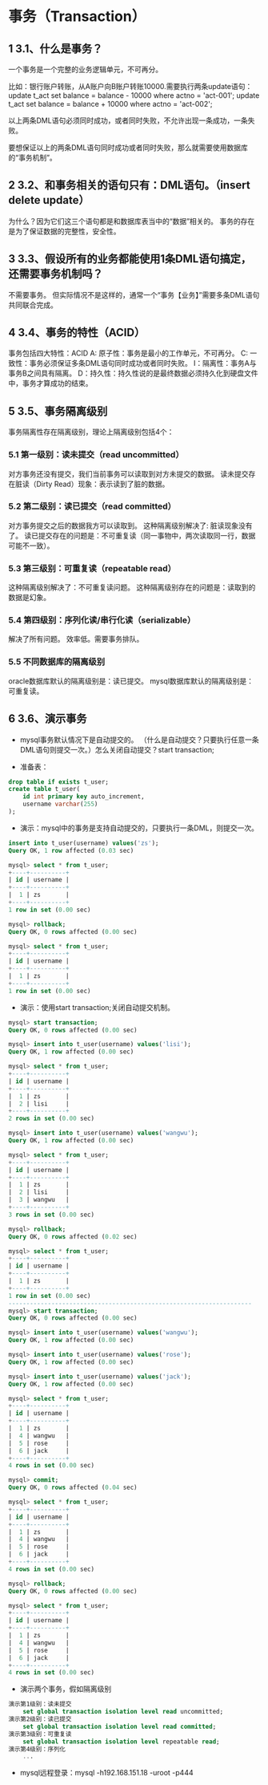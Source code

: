 # 事务（Transaction）

## 1 3.1、什么是事务？
一个事务是一个完整的业务逻辑单元，不可再分。

比如：银行账户转账，从A账户向B账户转账10000.需要执行两条update语句：
	update t_act set balance = balance - 10000 where actno = 'act-001';
	update t_act set balance = balance + 10000 where actno = 'act-002';

以上两条DML语句必须同时成功，或者同时失败，不允许出现一条成功，一条失败。

要想保证以上的两条DML语句同时成功或者同时失败，那么就需要使用数据库的“事务机制”。

## 2 3.2、和事务相关的语句只有：DML语句。（insert delete update）
为什么？因为它们这三个语句都是和数据库表当中的“数据”相关的。
事务的存在是为了保证数据的完整性，安全性。

## 3 3.3、假设所有的业务都能使用1条DML语句搞定，还需要事务机制吗？
不需要事务。
但实际情况不是这样的，通常一个“事务【业务】”需要多条DML语句共同联合完成。

## 4 3.4、事务的特性（ACID）
事务包括四大特性：ACID
A: 原子性：事务是最小的工作单元，不可再分。
C: 一致性：事务必须保证多条DML语句同时成功或者同时失败。
I：隔离性：事务A与事务B之间具有隔离。
D：持久性：持久性说的是最终数据必须持久化到硬盘文件中，事务才算成功的结束。
	
## 5 3.5、事务隔离级别
事务隔离性存在隔离级别，理论上隔离级别包括4个：

### 5.1 第一级别：读未提交（read uncommitted）
对方事务还没有提交，我们当前事务可以读取到对方未提交的数据。
读未提交存在脏读（Dirty Read）现象：表示读到了脏的数据。

### 5.2 第二级别：读已提交（read committed）
对方事务提交之后的数据我方可以读取到。
这种隔离级别解决了: 脏读现象没有了。
读已提交存在的问题是：不可重复读（同一事物中，两次读取同一行，数据可能不一致）。

### 5.3 第三级别：可重复读（repeatable read）
这种隔离级别解决了：不可重复读问题。
这种隔离级别存在的问题是：读取到的数据是幻象。

### 5.4 第四级别：序列化读/串行化读（serializable） 
解决了所有问题。
效率低。需要事务排队。

### 5.5 不同数据库的隔离级别
oracle数据库默认的隔离级别是：读已提交。
mysql数据库默认的隔离级别是：可重复读。
	
## 6 3.6、演示事务
* mysql事务默认情况下是自动提交的。
	（什么是自动提交？只要执行任意一条DML语句则提交一次。）怎么关闭自动提交？start transaction;

* 准备表：
```sql
drop table if exists t_user;
create table t_user(
	id int primary key auto_increment,
	username varchar(255)
);
```
* 演示：mysql中的事务是支持自动提交的，只要执行一条DML，则提交一次。
```sql
insert into t_user(username) values('zs');
Query OK, 1 row affected (0.03 sec)

mysql> select * from t_user;
+----+----------+
| id | username |
+----+----------+
|  1 | zs       |
+----+----------+
1 row in set (0.00 sec)

mysql> rollback;
Query OK, 0 rows affected (0.00 sec)

mysql> select * from t_user;
+----+----------+
| id | username |
+----+----------+
|  1 | zs       |
+----+----------+
1 row in set (0.00 sec)
```
* 演示：使用start transaction;关闭自动提交机制。
```sql
mysql> start transaction;
Query OK, 0 rows affected (0.00 sec)

mysql> insert into t_user(username) values('lisi');
Query OK, 1 row affected (0.00 sec)

mysql> select * from t_user;
+----+----------+
| id | username |
+----+----------+
|  1 | zs       |
|  2 | lisi     |
+----+----------+
2 rows in set (0.00 sec)

mysql> insert into t_user(username) values('wangwu');
Query OK, 1 row affected (0.00 sec)

mysql> select * from t_user;
+----+----------+
| id | username |
+----+----------+
|  1 | zs       |
|  2 | lisi     |
|  3 | wangwu   |
+----+----------+
3 rows in set (0.00 sec)

mysql> rollback;
Query OK, 0 rows affected (0.02 sec)

mysql> select * from t_user;
+----+----------+
| id | username |
+----+----------+
|  1 | zs       |
+----+----------+
1 row in set (0.00 sec)
--------------------------------------------------------------------
mysql> start transaction;
Query OK, 0 rows affected (0.00 sec)

mysql> insert into t_user(username) values('wangwu');
Query OK, 1 row affected (0.00 sec)

mysql> insert into t_user(username) values('rose');
Query OK, 1 row affected (0.00 sec)

mysql> insert into t_user(username) values('jack');
Query OK, 1 row affected (0.00 sec)

mysql> select * from t_user;
+----+----------+
| id | username |
+----+----------+
|  1 | zs       |
|  4 | wangwu   |
|  5 | rose     |
|  6 | jack     |
+----+----------+
4 rows in set (0.00 sec)

mysql> commit;
Query OK, 0 rows affected (0.04 sec)

mysql> select * from t_user;
+----+----------+
| id | username |
+----+----------+
|  1 | zs       |
|  4 | wangwu   |
|  5 | rose     |
|  6 | jack     |
+----+----------+
4 rows in set (0.00 sec)

mysql> rollback;
Query OK, 0 rows affected (0.00 sec)

mysql> select * from t_user;
+----+----------+
| id | username |
+----+----------+
|  1 | zs       |
|  4 | wangwu   |
|  5 | rose     |
|  6 | jack     |
+----+----------+
4 rows in set (0.00 sec)
```
* 演示两个事务，假如隔离级别
```sql
演示第1级别：读未提交
	set global transaction isolation level read uncommitted;
演示第2级别：读已提交
	set global transaction isolation level read committed;
演示第3级别：可重复读
	set global transaction isolation level repeatable read;
演示第4级别：序列化
	...
```
* mysql远程登录：mysql -h192.168.151.18 -uroot -p444